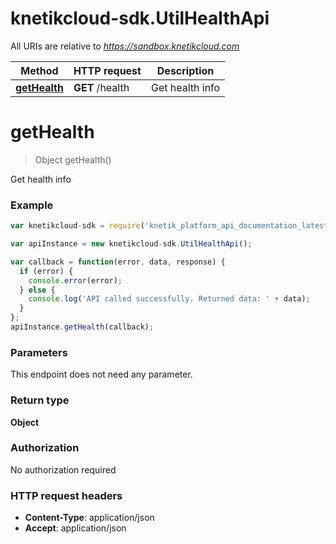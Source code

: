 # knetikcloud-sdk.UtilHealthApi

All URIs are relative to *https://sandbox.knetikcloud.com*

Method | HTTP request | Description
------------- | ------------- | -------------
[**getHealth**](UtilHealthApi.md#getHealth) | **GET** /health | Get health info


<a name="getHealth"></a>
# **getHealth**
> Object getHealth()

Get health info

### Example
```javascript
var knetikcloud-sdk = require('knetik_platform_api_documentation_latest');

var apiInstance = new knetikcloud-sdk.UtilHealthApi();

var callback = function(error, data, response) {
  if (error) {
    console.error(error);
  } else {
    console.log('API called successfully. Returned data: ' + data);
  }
};
apiInstance.getHealth(callback);
```

### Parameters
This endpoint does not need any parameter.

### Return type

**Object**

### Authorization

No authorization required

### HTTP request headers

 - **Content-Type**: application/json
 - **Accept**: application/json

